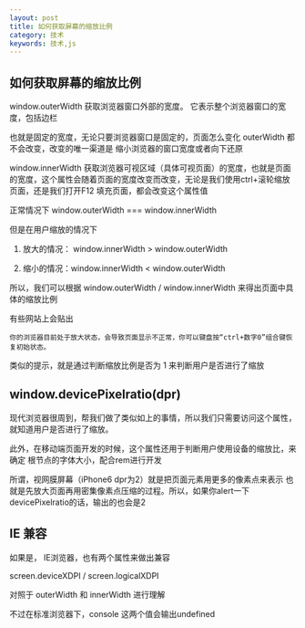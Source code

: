 ```yaml
---
layout: post
title: 如何获取屏幕的缩放比例
category: 技术
keywords: 技术,js
---
```


## 如何获取屏幕的缩放比例

window.outerWidth 获取浏览器窗口外部的宽度。 它表示整个浏览器窗口的宽度，包括边栏 

也就是固定的宽度，无论只要浏览器窗口是固定的，页面怎么变化 outerWidth 都不会改变，改变的唯一渠道是 缩小浏览器的窗口宽度或者向下还原

window.innerWidth 获取浏览器可视区域（具体可视页面）的宽度，也就是页面的宽度，这个属性会随着页面的宽度改变而改变，无论是我们使用ctrl+滚轮缩放页面，还是我们打开F12 填充页面，都会改变这个属性值

正常情况下 window.outerWidth === window.innerWidth

但是在用户缩放的情况下

1. 放大的情况： window.innerWidth > window.outerWidth

2. 缩小的情况：window.innerWidth < window.outerWidth

所以，我们可以根据 window.outerWidth / window.innerWidth 来得出页面中具体的缩放比例

有些网站上会贴出

```
你的浏览器目前处于放大状态，会导致页面显示不正常，你可以键盘按“ctrl+数字0”组合键恢复初始状态。
```

类似的提示，就是通过判断缩放比例是否为 1 来判断用户是否进行了缩放

## window.devicePixelratio(dpr)

现代浏览器很周到，帮我们做了类似如上的事情，所以我们只需要访问这个属性，就知道用户是否进行了缩放。

此外，在移动端页面开发的时候，这个属性还用于判断用户使用设备的缩放比，来确定 根节点的字体大小，配合rem进行开发

所谓，视网膜屏幕（iPhone6 dpr为2）就是把页面元素用更多的像素点来表示 也就是先放大页面再用密集像素点压缩的过程。所以，如果你alert一下devicePixelratio的话，输出的也会是2

## IE 兼容

如果是， IE浏览器，也有两个属性来做出兼容

screen.deviceXDPI / screen.logicalXDPI

对照于 outerWidth 和 innerWidth 进行理解

不过在标准浏览器下，console 这两个值会输出undefined